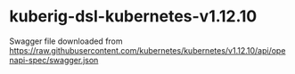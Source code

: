 # kuberig-dsl-kubernetes-v1.12.10

Swagger file downloaded from https://raw.githubusercontent.com/kubernetes/kubernetes/v1.12.10/api/openapi-spec/swagger.json
